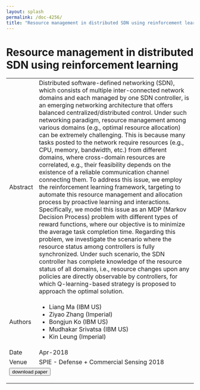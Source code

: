 ```yaml
---
layout: splash
permalink: /doc-4256/
title: "Resource management in distributed SDN using reinforcement learning"
---
```


# Resource management in distributed SDN using reinforcement learning

<table>
    <tbody>
    <tr>
        <td>Abstract</td>
        <td>Distributed software-defined networking (SDN), which consists of multiple inter-connected network domains and each managed by one SDN controller, is an emerging networking architecture that offers balanced centralized/distributed control. Under such networking paradigm, resource management among various domains (e.g., optimal resource allocation) can be extremely challenging. This is because many tasks posted to the network require resources (e.g., CPU, memory, bandwidth, etc.) from different domains, where cross-domain resources are correlated, e.g., their feasibility depends on the existence of a reliable communication channel connecting them. To address this issue, we employ the reinforcement learning framework, targeting to automate this resource management and allocation process by proactive learning and interactions. Specifically, we model this issue as an MDP (Markov Decision Process) problem with different types of reward functions, where our objective is to minimize the average task completion time. Regarding this problem, we investigate the scenario where the resource status among controllers is fully synchronized. Under such scenario, the SDN controller has complete knowledge of the resource status of all domains, i.e., resource changes upon any policies are directly observable by controllers, for which Q-learning-based strategy is proposed to approach the optimal solution.</td>
    </tr>
    <tr>
        <td>Authors</td>
        <td>
            <ul>
                <li>Liang Ma (IBM US)</li>
                <li>Ziyao Zhang (Imperial)</li>
                <li>Bongjun Ko (IBM US)</li>
                <li>Mudhakar Srivatsa (IBM US)</li>
                <li>Kin Leung (Imperial)</li>
            </ul>
        </td>
    </tr>
    <tr>
        <td>Date</td>
        <td>Apr-2018</td>
    </tr>
    <tr>
        <td>Venue</td>
        <td>SPIE - Defense + Commercial Sensing 2018</td>
    </tr>
        <tr>
            <td colspan="2">
                <form method="get" action="https://dais-ita.org/sites/default/files/106350M.pdf">
                    <button type="submit">download paper</button>
                </form>
            </td>
        </tr>
    </tbody>
</table>
